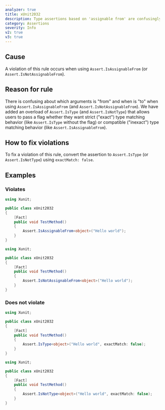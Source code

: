 ```yaml
---
analyzer: true
title: xUnit2032
description: Type assertions based on 'assignable from' are confusingly named
category: Assertions
severity: Info
v2: true
v3: true
---
```


## Cause

A violation of this rule occurs when using `Assert.IsAssignableFrom` (or `Assert.IsNotAssignableFrom`).

## Reason for rule

There is confusing about which arguments is "from" and when is "to" when using `Assert.IsAssignableFrom` (and `Assert.IsNotAssignableFrom`). We have added an overload of `Assert.IsType` (and `Assert.IsNotType`) that allows users to pass a flag whether they want strict ("exact") type matching behavior (like `Assert.IsType` without the flag) or compatible ("inexact") type matching behavior (like `Assert.IsAssignableFrom`).

## How to fix violations

To fix a violation of this rule, convert the assertion to `Assert.IsType` (or `Assert.IsNotType`) using `exactMatch: false`.

## Examples

### Violates

```csharp
using Xunit;

public class xUnit2032
{
    [Fact]
    public void TestMethod()
    {
        Assert.IsAssignableFrom<object>("Hello world");
    }
}
```

```csharp
using Xunit;

public class xUnit2032
{
    [Fact]
    public void TestMethod()
    {
        Assert.IsNotAssignableFrom<object>("Hello world");
    }
}
```

### Does not violate

```csharp
using Xunit;

public class xUnit2032
{
    [Fact]
    public void TestMethod()
    {
        Assert.IsType<object>("Hello world", exactMatch: false);
    }
}
```

```csharp
using Xunit;

public class xUnit2032
{
    [Fact]
    public void TestMethod()
    {
        Assert.IsNotType<object>("Hello world", exactMatch: false);
    }
}
```
